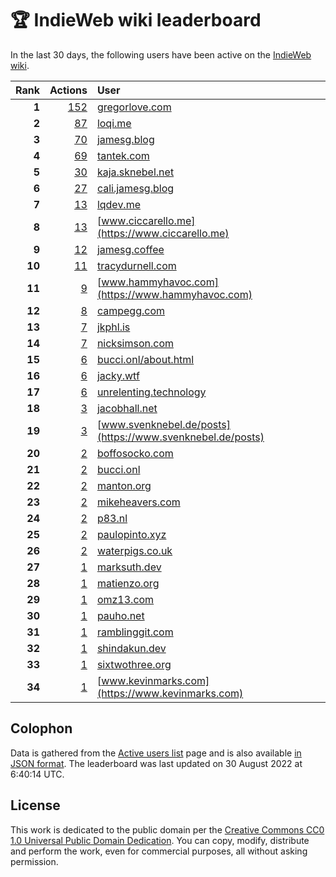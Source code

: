# 🏆 IndieWeb wiki leaderboard

In the last 30 days, the following users have been active on the [IndieWeb wiki](https://indieweb.org).

| Rank | Actions | User |
|-----:|--------:|:-----|
| **1** | [152](https://indieweb.org/Special:Contributions/Gregorlove.com) | [gregorlove.com](https://gregorlove.com) |
| **2** | [87](https://indieweb.org/Special:Contributions/Loqi.me) | [loqi.me](https://loqi.me) |
| **3** | [70](https://indieweb.org/Special:Contributions/Jamesg.blog) | [jamesg.blog](https://jamesg.blog) |
| **4** | [69](https://indieweb.org/Special:Contributions/Tantek.com) | [tantek.com](https://tantek.com) |
| **5** | [30](https://indieweb.org/Special:Contributions/Kaja.sknebel.net) | [kaja.sknebel.net](https://kaja.sknebel.net) |
| **6** | [27](https://indieweb.org/Special:Contributions/Cali.jamesg.blog) | [cali.jamesg.blog](https://cali.jamesg.blog) |
| **7** | [13](https://indieweb.org/Special:Contributions/Lqdev.me) | [lqdev.me](https://lqdev.me) |
| **8** | [13](https://indieweb.org/Special:Contributions/Www.ciccarello.me) | [www.ciccarello.me](https://www.ciccarello.me) |
| **9** | [12](https://indieweb.org/Special:Contributions/Jamesg.coffee) | [jamesg.coffee](https://jamesg.coffee) |
| **10** | [11](https://indieweb.org/Special:Contributions/Tracydurnell.com) | [tracydurnell.com](https://tracydurnell.com) |
| **11** | [9](https://indieweb.org/Special:Contributions/Www.hammyhavoc.com) | [www.hammyhavoc.com](https://www.hammyhavoc.com) |
| **12** | [8](https://indieweb.org/Special:Contributions/Campegg.com) | [campegg.com](https://campegg.com) |
| **13** | [7](https://indieweb.org/Special:Contributions/Jkphl.is) | [jkphl.is](https://jkphl.is) |
| **14** | [7](https://indieweb.org/Special:Contributions/Nicksimson.com) | [nicksimson.com](https://nicksimson.com) |
| **15** | [6](https://indieweb.org/Special:Contributions/Bucci.onl_about.html) | [bucci.onl/about.html](https://bucci.onl/about.html) |
| **16** | [6](https://indieweb.org/Special:Contributions/Jacky.wtf) | [jacky.wtf](https://jacky.wtf) |
| **17** | [6](https://indieweb.org/Special:Contributions/Unrelenting.technology) | [unrelenting.technology](https://unrelenting.technology) |
| **18** | [3](https://indieweb.org/Special:Contributions/Jacobhall.net) | [jacobhall.net](https://jacobhall.net) |
| **19** | [3](https://indieweb.org/Special:Contributions/Www.svenknebel.de_posts) | [www.svenknebel.de/posts](https://www.svenknebel.de/posts) |
| **20** | [2](https://indieweb.org/Special:Contributions/Boffosocko.com) | [boffosocko.com](https://boffosocko.com) |
| **21** | [2](https://indieweb.org/Special:Contributions/Bucci.onl) | [bucci.onl](https://bucci.onl) |
| **22** | [2](https://indieweb.org/Special:Contributions/Manton.org) | [manton.org](https://manton.org) |
| **23** | [2](https://indieweb.org/Special:Contributions/Mikeheavers.com) | [mikeheavers.com](https://mikeheavers.com) |
| **24** | [2](https://indieweb.org/Special:Contributions/P83.nl) | [p83.nl](https://p83.nl) |
| **25** | [2](https://indieweb.org/Special:Contributions/Paulopinto.xyz) | [paulopinto.xyz](https://paulopinto.xyz) |
| **26** | [2](https://indieweb.org/Special:Contributions/Waterpigs.co.uk) | [waterpigs.co.uk](https://waterpigs.co.uk) |
| **27** | [1](https://indieweb.org/Special:Contributions/Marksuth.dev) | [marksuth.dev](https://marksuth.dev) |
| **28** | [1](https://indieweb.org/Special:Contributions/Matienzo.org) | [matienzo.org](https://matienzo.org) |
| **29** | [1](https://indieweb.org/Special:Contributions/Omz13.com) | [omz13.com](https://omz13.com) |
| **30** | [1](https://indieweb.org/Special:Contributions/Pauho.net) | [pauho.net](https://pauho.net) |
| **31** | [1](https://indieweb.org/Special:Contributions/Ramblinggit.com) | [ramblinggit.com](https://ramblinggit.com) |
| **32** | [1](https://indieweb.org/Special:Contributions/Shindakun.dev) | [shindakun.dev](https://shindakun.dev) |
| **33** | [1](https://indieweb.org/Special:Contributions/Sixtwothree.org) | [sixtwothree.org](https://sixtwothree.org) |
| **34** | [1](https://indieweb.org/Special:Contributions/Www.kevinmarks.com) | [www.kevinmarks.com](https://www.kevinmarks.com) |


## Colophon

Data is gathered from the [Active users list](https://indieweb.org/Special:ActiveUsers) page and is also available [in JSON format](https://github.com/jgarber623/indieweb-wiki-leaderboard/blob/main/data/leaderboard.json). The leaderboard was last updated on 30 August 2022 at 6:40:14 UTC.

## License

This work is dedicated to the public domain per the [Creative Commons CC0 1.0 Universal Public Domain Dedication](https://creativecommons.org/publicdomain/zero/1.0/). You can copy, modify, distribute and perform the work, even for commercial purposes, all without asking permission.
